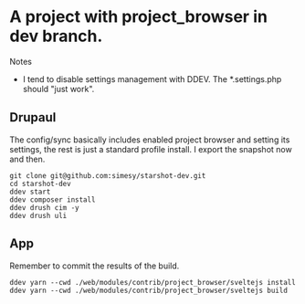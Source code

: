 # A project with project_browser in dev branch.

Notes
* I tend to disable settings management with DDEV. The *.settings.php should "just work". 

## Drupaul

The config/sync basically includes enabled project browser and setting
its settings, the rest is just a standard profile install. I export
the snapshot now and then.

```
git clone git@github.com:simesy/starshot-dev.git 
cd starshot-dev
ddev start
ddev composer install
ddev drush cim -y
ddev drush uli
```

## App

Remember to commit the results of the build.

```
ddev yarn --cwd ./web/modules/contrib/project_browser/sveltejs install
ddev yarn --cwd ./web/modules/contrib/project_browser/sveltejs build
```
